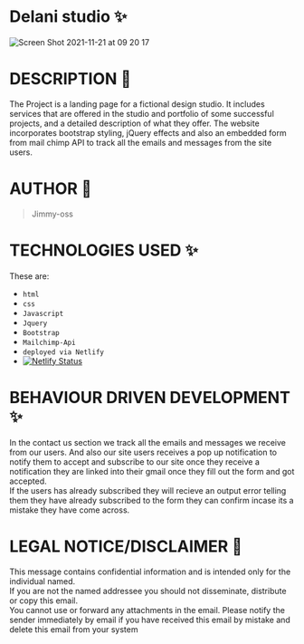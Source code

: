 # Delani studio &#10024;

![Screen Shot 2021-11-21 at 09 20 17](https://user-images.githubusercontent.com/62022158/142762020-696b6b5f-4e2d-4dfb-bb75-8722799108b5.png)

# DESCRIPTION &#127800;

The Project is a landing page for a fictional design studio.
It includes services that are offered in the studio and portfolio of some successful projects,
and a detailed description of what they offer.
The website incorporates bootstrap styling, jQuery effects and also an embedded form from mail chimp API to track all the emails and messages from the site users.

# AUTHOR &#129409;

> Jimmy-oss

# TECHNOLOGIES USED &#10024;

These are:

- `html`
- `css`
- `Javascript`
- `Jquery`
- `Bootstrap`
- `Mailchimp-Api`
- `deployed via Netlify`
- [![Netlify Status](https://api.netlify.com/api/v1/badges/0f00e06c-2439-4522-ab27-49c6e0fb7f9e/deploy-status)](https://app.netlify.com/sites/naughty-roentgen-44adc7/deploys)

# BEHAVIOUR DRIVEN DEVELOPMENT &#10024;

In the contact us section we track all the emails and messages we receive from our users.
And also our site users receives a pop up notification to notify them to accept and subscribe to our site once they receive a
notification they are linked into their gmail once they fill out the form and got accepted.<br>If the users has already subscribed they will recieve
an output error telling them they have already subscribed to the form they can confirm incase its a mistake they
have come across.</br>

# LEGAL NOTICE/DISCLAIMER &#127800;

This message contains confidential information and is intended only for the individual named.<br>If you are not the named addressee you should not disseminate, distribute or copy this email.<br> You cannot use or forward any attachments in the email. Please notify the sender immediately by email if you have received this email by mistake and delete this email from your system</br>

